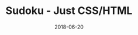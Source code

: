 ---
title: 'Sudoku - Just CSS/HTML'
description: 'Complete a sudoku puzzle without Javascript or server-side interaction.'
gametype: 'hard'
gameid: 99
date: 2018-06-20
tags: []
draft: false
type: 'games'
num19: [{'idx':1,'arr1':[1,2,3,4,5,6,7,8,9],'arr2':[1,2,3,4,5,6,7,8,9]},{'idx':2,'arr1':[1,2,3,4,5,6,7,8,9],'arr2':[1,2,3,4,5,6,7,8,9]},{'idx':3,'arr1':[1,2,3,4,5,6,7,8,9],'arr2':[1,2,3,4,5,6,7,8,9]},{'idx':4,'arr1':[1,2,3,4,5,6,7,8,9],'arr2':[1,2,3,4,5,6,7,8,9]},{'idx':5,'arr1':[1,2,3,4,5,6,7,8,9],'arr2':[1,2,3,4,5,6,7,8,9]},{'idx':6,'arr1':[1,2,3,4,5,6,7,8,9],'arr2':[1,2,3,4,5,6,7,8,9]},{'idx':7,'arr1':[1,2,3,4,5,6,7,8,9],'arr2':[1,2,3,4,5,6,7,8,9]},{'idx':8,'arr1':[1,2,3,4,5,6,7,8,9],'arr2':[1,2,3,4,5,6,7,8,9]},{'idx':9,'arr1':[1,2,3,4,5,6,7,8,9],'arr2':[1,2,3,4,5,6,7,8,9]}]
puzzle: [[6, 0, 0, 0, 0, 0, 0, 0, 3], [0, 0, 1, 3, 0, 7, 5, 0, 0], [0, 9, 5, 6, 0, 2, 4, 8, 0], [0, 0, 0, 4, 0, 1, 0, 0, 0], [0, 0, 0, 0, 3, 0, 0, 0, 0], [2, 0, 0, 9, 0, 6, 0, 0, 1], [1, 0, 0, 0, 7, 0, 0, 0, 5], [0, 0, 7, 0, 4, 0, 9, 0, 0], [0, 8, 0, 0, 0, 0, 0, 7, 0]]
layout: 'sudokucssstatic'
---